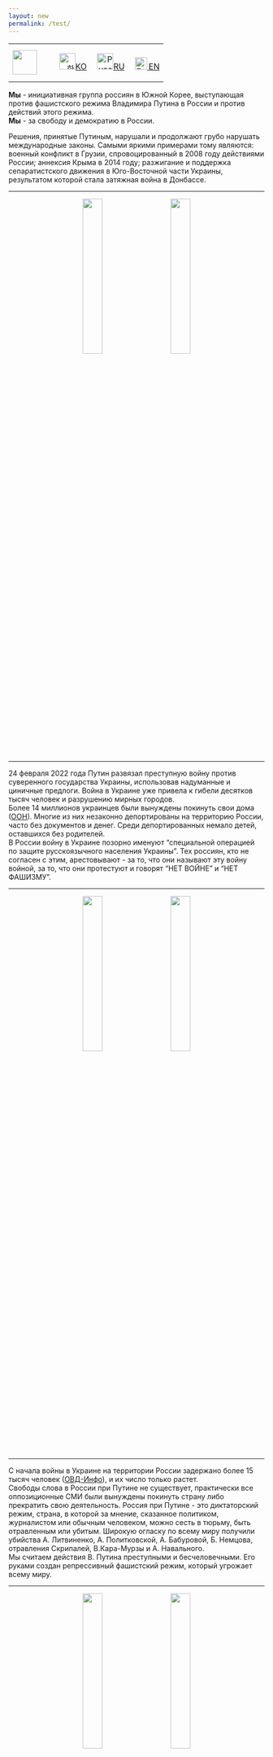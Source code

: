 ```yaml
---
layout: new
permalink: /test/
---
```



<!-- <table border="0">
    <tr>
      <td>
        <p align="left">
          <a href="https://supportukrainenow.org/">Помощь Украине
          </a>
          <br>
          <a href="https://www.instagram.com/voicesinkorea/">
            Наш Instagram <img src="https://user-images.githubusercontent.com/105092258/167867747-adbe270f-2c0d-48a5-87c1-bbd547b79e0b.png" width="28" height="28" />
          </a>
        </p>
      </td>
      <td width="25%">
        <p align="center"><a href="https://www.voicesinkorea.kr/"><img src="../assets/kor_flag.png" height="32" alt="한국어" /><br>한국어</a></p>
      </td>
      <td width="10%">
        <p align="center"><a href="https://www.voicesinkorea.kr/en/"><img src="../assets/usa_flag.png" height="32" alt="english" /><br>English</a></p>
      </td>
    </tr>
</table> -->

<center>
<table border="0" width="63%">
  <tr valign="middle">
    <td width="30%">
      <a href="https://supportukrainenow.org/" target="_blank">
        <img src="../assets/help_ru.png" height="48" />
      </a>
    </td>
    <td width="auto">
      <p align="right" class="langs">
        <a href="https://www.voicesinkorea.kr/"><img src="../assets/kor_flag.png" height="32" alt="한국어" />KO</a>&emsp;
        <a href="https://www.voicesinkorea.kr/"><img src="../assets/new_flag.png" height="32" alt="Русский" />RU</a>&emsp;
        <a href="https://www.voicesinkorea.kr/en/"><img src="../assets/eng_flag.png" height="24" alt="English" />&thinsp;EN</a>
      </p>
    </td>
  </tr>
</table>
</center>


<!-- <p align="center"><b>Россияне против войны</b></p> -->
<b>Мы</b> - инициативная группа россиян в Южной Корее, выступающая против фашистского режима Владимира Путина в России и против действий этого режима.<br>
<b>Мы</b> - за свободу и демократию в России.

Решения, принятые Путиным, нарушали и продолжают грубо нарушать международные законы. Самыми яркими примерами тому являются: военный конфликт в Грузии, спровоцированный в 2008 году действиями России; аннексия Крыма в 2014 году; разжигание и поддержка сепаратистского движения в Юго-Восточной части Украины, результатом которой стала затяжная война в Донбассе.

<hr>

<p align="center">
<a href="https://www.instagram.com/p/CbrD7KMrMLR/" target="_blank"><img src="../assets/20220514-091636.jpg" width="28%"/></a>&emsp;&emsp;
<a href="https://www.instagram.com/p/CciKdwBLV0E/" target="_blank"><img src="../assets/20220514-092141.jpg" width="28%"/></a>
</p>

<hr>

<div class="p2"><div data-aos="fade-right">
24 февраля 2022 года Путин развязал преступную войну против суверенного государства Украины, использовав надуманные и циничные предлоги. Война в Украине уже привела к гибели десятков тысяч человек и разрушению мирных городов.
</div></div>

<div data-aos="zoom-out">
<div class="p1">
    Более 14 миллионов украинцев были вынуждены покинуть свои дома (<a href="https://reliefweb.int/report/ukraine/statement-amin-awad-assistant-secretary-general-and-united-nations-crisis-coordinator-ukraine-marking-100-days-onset-russian-invasion-ukraine-24-february#:~:text=In%20just%20over%20three%20months,future%20hangs%20in%20the%20balance.">ООН</a>). Многие из них незаконно депортированы на территорию России, часто без документов и денег. Среди депортированных немало детей, оставшихся без родителей.
</div></div>

<!-- <table class="fact">
  <tr>
    <td>Более 14 миллионов украинцев были вынуждены покинуть свои дома (<a href="https://reliefweb.int/report/ukraine/statement-amin-awad-assistant-secretary-general-and-united-nations-crisis-coordinator-ukraine-marking-100-days-onset-russian-invasion-ukraine-24-february#:~:text=In%20just%20over%20three%20months,future%20hangs%20in%20the%20balance.">ООН</a>). Многие из них незаконно депортированы на территорию России, часто без документов и денег. Среди депортированных немало детей, оставшихся без родителей.</td>
  </tr>
</table> -->

<div class="p2"><div data-aos="fade-right">
В России войну в Украине позорно именуют “специальной операцией по защите русскоязычного населения Украины”. Тех россиян, кто не согласен с этим, арестовывают - за то, что они называют эту войну войной, за то, что они протестуют и говорят “НЕТ ВОЙНЕ” и “НЕТ ФАШИЗМУ”.
</div></div>

<hr>

<p align="center">
<a href="https://www.instagram.com/p/Cb9Zf3dL-AO/" target="_blank"><img src="../assets/20220514-091932.jpg" width="28%"/></a>&emsp;&emsp;
<a href="https://www.instagram.com/p/Ca5H5qPhGjd/" target="_blank"><img src="../assets/20220514-091128.jpg" width="28%"/></a>
</p>

<hr>

<div data-aos="zoom-out">
<div class="p1">
С начала войны в Украине на территории России задержано более 15 тысяч человек (<a href="https://ovdinfo.org/">ОВД-Инфо</a>), и их число только растет.
</div></div>

<!-- <table class="fact">
  <tr>
    <td>С начала войны в Украине на территории России задержано более 15 тысяч человек (<a href="https://ovdinfo.org/">ОВД-Инфо</a>), и их число только растет.</td>
  </tr>
</table> -->

<div class="p2"><div data-aos="fade-right">
Свободы слова в России при Путине не существует, практически все оппозиционные СМИ были вынуждены покинуть страну либо прекратить свою деятельность. Россия при Путине - это диктаторский режим, страна, в которой за мнение, сказанное политиком, журналистом или обычным человеком, можно сесть в тюрьму, быть отравленным или убитым. Широкую огласку по всему миру получили убийства А. Литвиненко, А. Политковской, А. Бабуровой, Б. Немцова, отравления Скрипалей, В.Кара-Мурзы и А. Навального.
</div></div>

<div class="p2"><div data-aos="fade-right">
Мы считаем действия В. Путина преступными и бесчеловечными. Его руками создан репрессивный фашистский режим, который угрожает всему миру.
</div></div>

<hr>

<p align="center">
<a href="https://www.instagram.com/p/CbFqv61pRBm/" target="_blank"><img src="../assets/20220514-091305.jpg" width="28%"/></a>&emsp;&emsp;
<a href="https://www.instagram.com/p/CbaMH2oFigK/" target="_blank"><img src="../assets/20220514-091357.jpg" width="28%"/></a>
</p>

<hr>

<div class="p2"><div data-aos="fade-right">
Символом свободы и демократии для нас, россиян, является бело-сине-белый флаг ⚪️🔵⚪️, с которым мы выходим на митинги. Более подробную информацию об этом флаге можно найти на <a href="https://whitebluewhite.info/">сайте</a>.
</div></div>

<div class="p2"><div data-aos="fade-right">
Информация о наших митингах выкладывается в <a href="https://www.instagram.com/voicesinkorea/">Инстаграм</a>
</div></div>

<p align="center">
<a href="https://www.instagram.com/voicesinkorea/">
  <img src="https://user-images.githubusercontent.com/105092258/167867747-adbe270f-2c0d-48a5-87c1-bbd547b79e0b.png" width="64" height="64" />
</a>
</p>

<style>
  .nowar {
    font-size: 40px;
    color: red;
    margin-top: 50px;
  }
</style>
<div class="nowar"><b><center>НЕТ ВОЙНЕ!</center></b></div></p>
<!-- 
<p class="nowar"><b>НЕТ ВОЙНЕ!</b></p> -->
